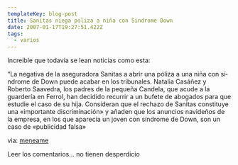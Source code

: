 ```yaml
---
templateKey: blog-post
title: Sanitas niega poliza a niña con Sindrome Down
date: 2007-01-17T19:27:51.422Z
tags:
  - varios
---
```

Increible que todaví­a se lean noticias como esta:

“La negativa de la aseguradora Sanitas a abrir una p­óliza a una niña con sí­ndrome de Down puede acabar en los tribunales. Natalia Casáñez y Roberto Saavedra, los padres de la pequeña Candela, que acude a la guarderí­a en Ferrol, han decidido recurrir a un bufete de abogados para que estudie el caso de su hija. Consideran que el rechazo de Sanitas constituye una «importante discriminaci­ón» y añaden que los anuncios navideños de la empresa, en los que aparecí­a un joven con sí­ndrome de Down, son un caso de «publicidad falsa»

via: [meneame](http://meneame.net/story/aseguradora-niega-poliza-nina-sindrome-down "meneame")

Leer los comentarios… no tienen desperdicio